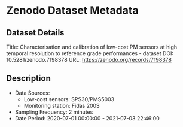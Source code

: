 # Zenodo Dataset Metadata

## Dataset Details
Title: Characterisation and calibration of low-cost PM sensors at high temporal resolution to reference grade performances - dataset
DOI: 10.5281/zenodo.7198378
URL: https://zenodo.org/records/7198378

## Description
- Data Sources:
	- Low-cost sensors: SPS30/PMS5003
	- Monitoring station: Fidas 200S
- Sampling Frequency: 2 minutes
- Date Period: 2020-07-01 00:00:00 - 2021-07-03 22:46:00